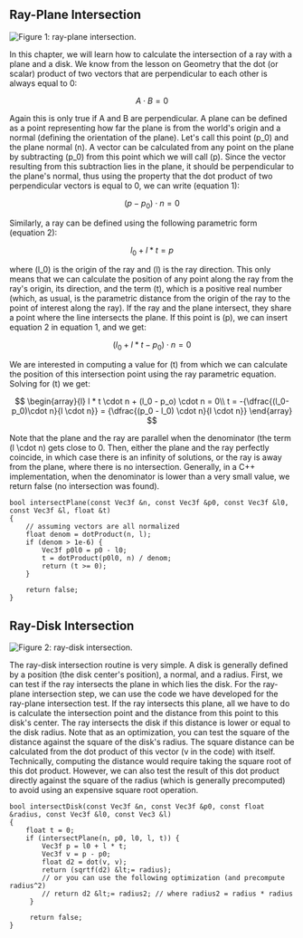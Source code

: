 ## Ray-Plane Intersection

![Figure 1: ray-plane intersection.](/images/ray-simple-shapes/plane.png?)

In this chapter, we will learn how to calculate the intersection of a ray with a plane and a disk. We know from the lesson on Geometry that the dot (or scalar) product of two vectors that are perpendicular to each other is always equal to 0:

$$A \cdot B = 0$$

Again this is only true if A and B are perpendicular. A plane can be defined as a point representing how far the plane is from the world's origin and a normal (defining the orientation of the plane). Let's call this point \(p_0\) and the plane normal \(n\). A vector can be calculated from any point on the plane by subtracting \(p_0\) from this point which we will call \(p\). Since the vector resulting from this subtraction lies in the plane, it should be perpendicular to the plane's normal, thus using the property that the dot product of two perpendicular vectors is equal to 0, we can write (equation 1):

$$(p - p_0) \cdot n = 0$$

Similarly, a ray can be defined using the following parametric form (equation 2):

$$l_0 + l * t = p$$

where \(l_0\) is the origin of the ray and \(l\) is the ray direction. This only means that we can calculate the position of any point along the ray from the ray's origin, its direction, and the term \(t\), which is a positive real number (which, as usual, is the parametric distance from the origin of the ray to the point of interest along the ray). If the ray and the plane intersect, they share a point where the line intersects the plane. If this point is \(p\), we can insert equation 2 in equation 1, and we get:

$$(l_0 + l * t - p_0) \cdot n = 0 $$

We are interested in computing a value for \(t\) from which we can calculate the position of this intersection point using the ray parametric equation. Solving for \(t\) we get:

$$
\begin{array}{l}
l * t \cdot n + (l_0 - p_o) \cdot n = 0\\
t = -{\dfrac{(l_0-p_0)\cdot n}{l \cdot n}} = {\dfrac{(p_0 - l_0) \cdot n}{l \cdot n}}
\end{array}
$$

Note that the plane and the ray are parallel when the denominator (the term \(l \cdot n\) gets close to 0\. Then, either the plane and the ray perfectly coincide, in which case there is an infinity of solutions, or the ray is away from the plane, where there is no intersection. Generally, in a C++ implementation, when the denominator is lower than a very small value, we return false (no intersection was found).

```
bool intersectPlane(const Vec3f &n, const Vec3f &p0, const Vec3f &l0, const Vec3f &l, float &t)
{
    // assuming vectors are all normalized
    float denom = dotProduct(n, l);
    if (denom > 1e-6) {
        Vec3f p0l0 = p0 - l0;
        t = dotProduct(p0l0, n) / denom; 
        return (t >= 0);
    }

    return false;
}
```

## Ray-Disk Intersection

![Figure 2: ray-disk intersection.](/images/ray-simple-shapes/disk.png?)

The ray-disk intersection routine is very simple. A disk is generally defined by a position (the disk center's position), a normal, and a radius. First, we can test if the ray intersects the plane in which lies the disk. For the ray-plane intersection step, we can use the code we have developed for the ray-plane intersection test. If the ray intersects this plane, all we have to do is calculate the intersection point and the distance from this point to this disk's center. The ray intersects the disk if this distance is lower or equal to the disk radius. Note that as an optimization, you can test the square of the distance against the square of the disk's radius. The square distance can be calculated from the dot product of this vector (v in the code) with itself. Technically, computing the distance would require taking the square root of this dot product. However, we can also test the result of this dot product directly against the square of the radius (which is generally precomputed) to avoid using an expensive square root operation.

```
bool intersectDisk(const Vec3f &n, const Vec3f &p0, const float &radius, const Vec3f &l0, const Vec3 &l)
{
    float t = 0;
    if (intersectPlane(n, p0, l0, l, t)) {
        Vec3f p = l0 + l * t;
        Vec3f v = p - p0;
        float d2 = dot(v, v);
        return (sqrtf(d2) &lt;= radius);
        // or you can use the following optimization (and precompute radius^2)
        // return d2 &lt;= radius2; // where radius2 = radius * radius
     }

     return false;
}
```